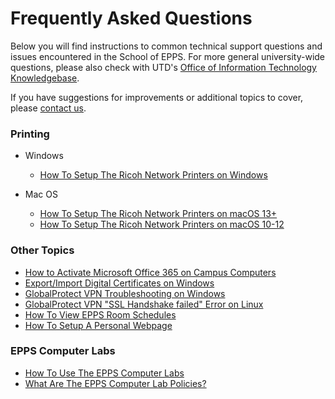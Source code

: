 Frequently Asked Questions
==========================

Below you will find instructions to common technical support questions and issues encountered in the School of EPPS. For more general university-wide questions, please also check with UTD's [Office of Information Technology Knowledgebase](https://atlas.utdallas.edu/TDClient/30/Portal/KB/).

If you have suggestions for improvements or additional topics to cover, please [contact us](contact.html).

### Printing

- Windows

  - [How To Setup The Ricoh Network Printers on Windows](faq/netprinters-windows.html)
  <!-- - [How To Setup The Konica Minolta Network Printer on Windows](faq/konica-bizhub.html) -->
  <!-- -   [How To Setup “Locked Print” On The Ricoh Network Printers on Windows](faq/setup-locked-print.html) -->
- Mac OS

  - [How To Setup The Ricoh Network Printers on macOS 13+](faq/netprinters-macos.html)
  <!-- - [How To Setup The Konica Minolta Network Printer on macOS 13+](faq/konica-bizhub-macos.html) -->
  - [How To Setup The Ricoh Network Printers on macOS 10-12](faq/netprinters-macos-older-versions.html)
  <!-- - [How To Setup The Konica Minolta Network Printer on macOS 10-12](faq/konica-bizhub-macos-older-versions.html) -->
  <!-- -   [How To Setup “Locked Print” On The Ricoh Network Printers on macOS](faq/setup-locked-print.html#macos) -->

### Other Topics

* [How to Activate Microsoft Office 365 on Campus Computers](faq/activate-o365-windows.html)
* [Export/Import Digital Certificates on Windows](faq/import-export-cert-windows.html)
* [GlobalProtect VPN Troubleshooting on Windows](faq/troubleshoot-globalconnect-windows.html)
* [GlobalProtect VPN "SSL Handshake failed" Error on Linux](faq/vpn-ssl-handshake-error.html)
* [How To View EPPS Room Schedules](faq/view-room-calendars.html)
* [How To Setup A Personal Webpage](faq/personal-webpage.html)

### EPPS Computer Labs

* [How To Use The EPPS Computer Labs](faq/use-epps-computer-labs.html)
* [What Are The EPPS Computer Lab Policies?](faq/epps-computer-lab-policies.html)
